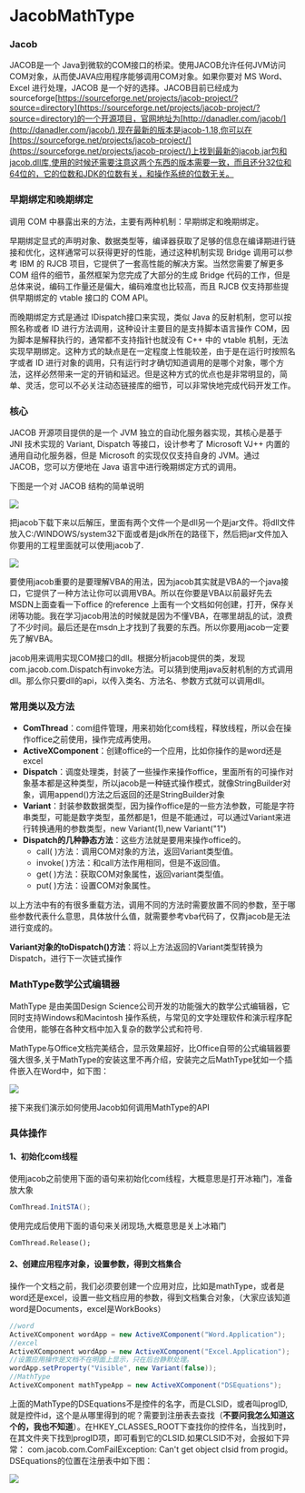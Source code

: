 # JacobMathType

### Jacob ###
JACOB是一个 Java到微软的COM接口的桥梁。使用JACOB允许任何JVM访问COM对象，从而使JAVA应用程序能够调用COM对象。如果你要对 MS Word、Excel 进行处理，JACOB 是一个好的选择。JACOB目前已经成为sourceforge[https://sourceforge.net/projects/jacob-project/?source=directory](https://sourceforge.net/projects/jacob-project/?source=directory)的一个开源项目，官网地址为[http://danadler.com/jacob/](http://danadler.com/jacob/),现在最新的版本是jacob-1.18,你可以在[https://sourceforge.net/projects/jacob-project/](https://sourceforge.net/projects/jacob-project/)上找到最新的jacob.jar包和jacob.dll库,使用的时候还需要注意这两个东西的版本需要一致，而且还分32位和64位的，它的位数和JDK的位数有关，和操作系统的位数无关。

### 早期绑定和晚期绑定 ###
调用 COM 中暴露出来的方法，主要有两种机制：早期绑定和晚期绑定。

早期绑定显式的声明对象、数据类型等，编译器获取了足够的信息在编译期进行链接和优化，这样通常可以获得更好的性能，通过这种机制实现 Bridge 调用可以参考 IBM 的 RJCB 项目，它提供了一套高性能的解决方案。当然您需要了解更多 COM 组件的细节，虽然框架为您完成了大部分的生成 Bridge 代码的工作，但是总体来说，编码工作量还是偏大，编码难度也比较高，而且 RJCB 仅支持那些提供早期绑定的 vtable 接口的 COM API。

而晚期绑定方式是通过 IDispatch接口来实现，类似 Java 的反射机制，您可以按照名称或者 ID 进行方法调用，这种设计主要目的是支持脚本语言操作 COM，因为脚本是解释执行的，通常都不支持指针也就没有 C++ 中的 vtable 机制，无法实现早期绑定。这种方式的缺点是在一定程度上性能较差，由于是在运行时按照名字或者 ID 进行对象的调用，只有运行时才确切知道调用的是哪个对象，哪个方法，这样必然带来一定的开销和延迟。但是这种方式的优点也是非常明显的，简单、灵活，您可以不必关注动态链接库的细节，可以非常快地完成代码开发工作。

### 核心 ###
JACOB 开源项目提供的是一个 JVM 独立的自动化服务器实现，其核心是基于 JNI 技术实现的 Variant, Dispatch 等接口，设计参考了 Microsoft VJ++ 内置的通用自动化服务器，但是 Microsoft 的实现仅仅支持自身的 JVM。通过 JACOB，您可以方便地在 Java 语言中进行晚期绑定方式的调用。

下图是一个对 JACOB 结构的简单说明

![](https://github.com/scalad/JacobMathType/blob/master/doc/image/image001.jpg)

把jacob下载下来以后解压，里面有两个文件一个是dll另一个是jar文件。将dll文件放入C:/WINDOWS/system32下面或者是jdk所在的路径下，然后把jar文件加入你要用的工程里面就可以使用jacob了.

![](https://github.com/scalad/JacobMathType/blob/master/doc/image/jacob_path.png)

要使用jacob重要的是要理解VBA的用法，因为jacob其实就是VBA的一个java接口，它提供了一种方法让你可以调用VBA。所以在你要是VBA以前最好先去MSDN上面查看一下office 的reference 上面有一个文档如何创建，打开，保存关闭等功能。我在学习jacob用法的时候就是因为不懂VBA，在哪里胡乱的试，浪费了不少时间。最后还是在msdn上才找到了我要的东西。所以你要用jacob一定要先了解VBA。

jacob用来调用实现COM接口的dll。根据分析jacob提供的类，发现com.jacob.com.Dispatch有invoke方法。可以猜到使用java反射机制的方式调用dll。那么你只要dll的api，以传入类名、方法名、参数方式就可以调用dll。

### 常用类以及方法 ###
* **ComThread**：com组件管理，用来初始化com线程，释放线程，所以会在操作office之前使用，操作完成再使用。 
* **ActiveXComponent**：创建office的一个应用，比如你操作的是word还是excel 
* **Dispatch**：调度处理类，封装了一些操作来操作office，里面所有的可操作对象基本都是这种类型，所以jacob是一种链式操作模式，就像StringBuilder对象，调用append()方法之后返回的还是StringBuilder对象 
* **Variant**：封装参数数据类型，因为操作office是的一些方法参数，可能是字符串类型，可能是数字类型，虽然都是1，但是不能通过，可以通过Variant来进行转换通用的参数类型，new Variant(1),new Variant("1") 
* **Dispatch的几种静态方法**：这些方法就是要用来操作office的。
	* call( )方法：调用COM对象的方法，返回Variant类型值。
	* invoke( )方法：和call方法作用相同，但是不返回值。 
	* get( )方法：获取COM对象属性，返回variant类型值。 
	* put( )方法：设置COM对象属性。

以上方法中有的有很多重载方法，调用不同的方法时需要放置不同的参数，至于哪些参数代表什么意思，具体放什么值，就需要参考vba代码了，仅靠jacob是无法进行变成的。 

**Variant对象的toDispatch()方法**：将以上方法返回的Variant类型转换为Dispatch，进行下一次链式操作 

### MathType数学公式编辑器 ###
MathType 是由美国Design Science公司开发的功能强大的数学公式编辑器，它同时支持Windows和Macintosh 操作系统，与常见的文字处理软件和演示程序配合使用，能够在各种文档中加入复杂的数学公式和符号.

MathType与Office文档完美结合，显示效果超好，比Office自带的公式编辑器要强大很多,关于MathType的安装这里不再介绍，安装完之后MathType犹如一个插件嵌入在Word中，如下图：

![](https://github.com/scalad/JacobMathType/blob/master/doc/image/mathType_word.png)

接下来我们演示如何使用Jacob如何调用MathType的API

### 具体操作 ###
#### 1、初始化com线程 ####

使用jacob之前使用下面的语句来初始化com线程，大概意思是打开冰箱门，准备放大象
```Java
ComThread.InitSTA(); 
```

使用完成后使用下面的语句来关闭现场,大概意思是关上冰箱门

```
ComThread.Release();
```
#### 2、创建应用程序对象，设置参数，得到文档集合 ####
操作一个文档之前，我们必须要创建一个应用对应，比如是mathType，或者是word还是excel，设置一些文档应用的参数，得到文档集合对象，（大家应该知道word是Documents，excel是WorkBooks）

```Java
//word
ActiveXComponent wordApp = new ActiveXComponent("Word.Application");
//excel
ActiveXComponent wordApp = new ActiveXComponent("Excel.Application");
//设置应用操作是文档不在明面上显示，只在后台静默处理。  
wordApp.setProperty("Visible", new Variant(false));  
//MathType
ActiveXComponent mathTypeApp = new ActiveXComponent("DSEquations");
```

上面的MathType的DSEquations不是控件的名字，而是CLSID，或者叫progID,就是控件id，这个是从哪里得到的呢？需要到注册表去查找（**不要问我怎么知道这个的，我也不知道**）。在HKEY_CLASSES_ROOT下查找你的控件名，当找到时，在其文件夹下找到progID项，即可看到它的CLSID.如果CLSID不对，会报如下异常： com.jacob.com.ComFailException: Can't get object clsid from progid。DSEquations的位置在注册表中如下图：

![](https://github.com/scalad/JacobMathType/blob/master/doc/image/regedit_mathtype.png)